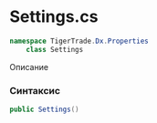 
# Settings.cs
```csharp
namespace TigerTrade.Dx.Properties  
    class Settings
```

Описание

### Синтаксис
```csharp
public Settings()
```


                    
                    